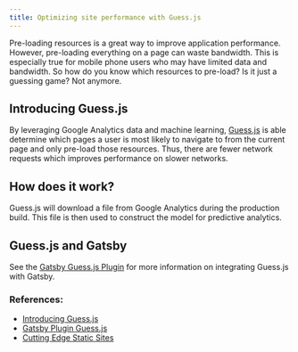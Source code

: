 ```yaml
---
title: Optimizing site performance with Guess.js
---
```


Pre-loading resources is a great way to improve application performance. However, pre-loading everything on a page can waste bandwidth. This is especially true for mobile phone users who may have limited data and bandwidth. So how do you know which resources to pre-load? Is it just a guessing game? Not anymore.

## Introducing Guess.js

By leveraging Google Analytics data and machine learning, [Guess.js](https://github.com/guess-js/guess) is able determine which pages a user is most likely to navigate to from the current page and only pre-load those resources. Thus, there are fewer network requests which improves performance on slower networks.

## How does it work?

Guess.js will download a file from Google Analytics during the production build. This file is then used to construct the model for predictive analytics.

## Guess.js and Gatsby

See the [Gatsby Guess.js Plugin](https://www.gatsbyjs.org/packages/gatsby-plugin-guess-js) for more information on integrating Guess.js with Gatsby.

### References:

- [Introducing Guess.js](https://blog.mgechev.com/2018/05/09/introducing-guess-js-data-driven-user-experiences-web/)
- [Gatsby Plugin Guess.js](https://github.com/gatsbyjs/gatsby/tree/master/packages/gatsby-plugin-guess-js)
- [Cutting Edge Static Sites](https://www.contentful.com/blog/2018/06/13/journey-cutting-edge-static-sites-gatsbyjs-v2/)
